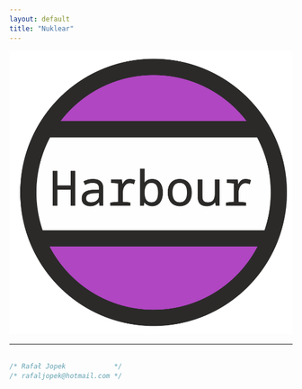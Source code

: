 ```yaml
---
layout: default
title: "Nuklear"
---
```


<div style="text-align:center"><img src="assets/img/harbour.svg" /></div>

---

```c

/* Rafał Jopek            */
/* rafaljopek@hotmail.com */

```